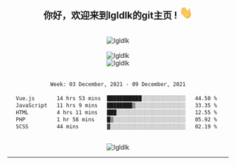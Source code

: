 <div align="center">
<h2> 你好，欢迎来到lgldlk的git主页 ! <img src="https://github.com/lgldlk/lgldlk/blob/main/gifs/Hi.gif" width="30px"></h2>
</div>

<div align="center">
 </br>
 <img src="http://aiitapp.cn:8091/?color=rgba(37,144,118,1)&shadowColor=rgba(12,16,20,1)&fontSize=120&&shadowOffsetX=9&shadowOffsetY=11" height="26px" alt="lgldlk" />
 </br>

   </br>
 <img src="https://github-readme-stats.vercel.app/api?username=lgldlk&show_icons=true&theme=gotham&locale=cn" alt="lgldlk" />
 

</br>

<img  src="http://github-readme-stats.vercel.app/api/top-langs/?username=lgldlk&show_icons=true&theme=gotham&locale=cn&layout=compact" alt="lgldlk"/>  
</br>
</br>

<!--START_SECTION:waka-->
```text
Week: 03 December, 2021 - 09 December, 2021

Vue.js       14 hrs 53 mins  ███████████░░░░░░░░░░░░░░   44.50 % 
JavaScript   11 hrs 9 mins   ████████▒░░░░░░░░░░░░░░░░   33.35 % 
HTML         4 hrs 11 mins   ███░░░░░░░░░░░░░░░░░░░░░░   12.55 % 
PHP          1 hr 58 mins    █▒░░░░░░░░░░░░░░░░░░░░░░░   05.92 % 
SCSS         44 mins         ▓░░░░░░░░░░░░░░░░░░░░░░░░   02.19 % 
```
<!--END_SECTION:waka-->

 </br>
  <img src="https://visitor-badge.glitch.me/badge?page_id=lgldlk" alt="lgldlk" />

---

 

